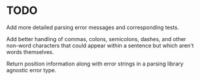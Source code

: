 # TODO

Add more detailed parsing error messages and corresponding tests.

Add better handling of commas, colons, semicolons, dashes, and other non-word
characters that could appear within a sentence but which aren't words 
themselves.

Return position information along with error strings in a parsing library 
agnostic error type.
